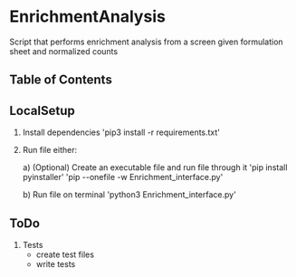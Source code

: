 # EnrichmentAnalysis

Script that performs enrichment analysis from a screen given formulation sheet and normalized counts

## Table of Contents

## LocalSetup
1) Install dependencies
'pip3 install -r requirements.txt'

2) Run file either:
	
	a) (Optional) Create an executable file and run file through it
	'pip install pyinstaller'
	'pip --onefile -w Enrichment_interface.py'

	b) Run file on terminal
	'python3 Enrichment_interface.py'

## ToDo
1) Tests
	* create test files
	* write tests
